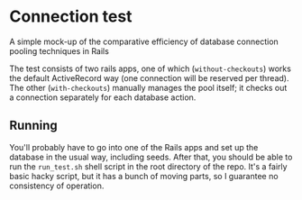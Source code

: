 # Connection test

A simple mock-up of the comparative efficiency of database connection pooling techniques in Rails

The test consists of two rails apps, one of which (`without-checkouts`) works the default ActiveRecord
way (one connection will be reserved per thread). The other (`with-checkouts`) manually manages the pool
itself; it checks out a connection separately for each database action.

## Running

You'll probably have to go into one of the Rails apps and set up the database in the usual way, including
seeds. After that, you should be able to run the `run_test.sh` shell script in the root directory of
the repo. It's a fairly basic hacky script, but it has a bunch of moving parts, so I guarantee no 
consistency of operation.
